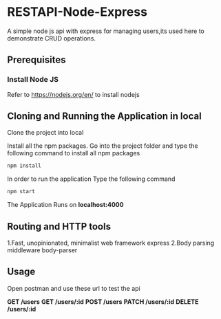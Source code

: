 # RESTAPI-Node-Express
A simple node js api with express for managing users,its used here to demonstrate CRUD operations.

## Prerequisites

### Install Node JS
Refer to https://nodejs.org/en/ to install nodejs

## Cloning and Running the Application in local

Clone the project into local

Install all the npm packages. Go into the project folder and type the following command to install all npm packages

```bash
npm install
```

In order to run the application Type the following command

```bash
npm start
```

The Application Runs on **localhost:4000**

## Routing and HTTP tools

1.Fast, unopinionated, minimalist web framework express
2.Body parsing middleware body-parser

## Usage

Open postman and use these url to test the api

**GET /users**
**GET /users/:id**
**POST /users**
**PATCH /users/:id**
**DELETE /users/:id**
